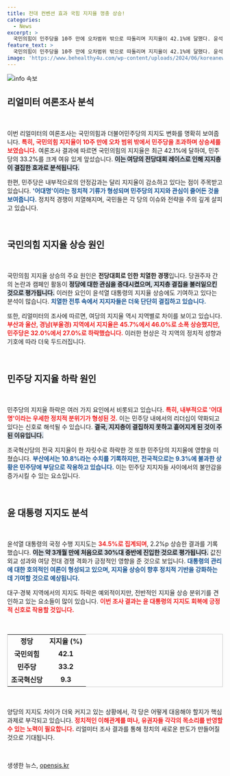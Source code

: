 ```yaml
---
title: 전대 컨벤션 효과 국힘 지지율 껑충 상승!
categories:
  - News
excerpt: >
  국민의힘이 민주당을 10주 만에 오차범위 밖으로 따돌리며 지지율이 42.1%에 달했다. 윤석열 대통령의 지지율도 30%대 중반으로 상승, 여당의 결집 효과가 뚜렷하게 나타났다. 클릭해서 더 알아보세요!
feature_text: >
  국민의힘이 민주당을 10주 만에 오차범위 밖으로 따돌리며 지지율이 42.1%에 달했다. 윤석열 대통령의 지지율도 30%대 중반으로 상승, 여당의 결집 효과가 뚜렷하게 나타났다. 클릭해서 더 알아보세요!
image: 'https://www.behealthy4u.com/wp-content/uploads/2024/06/koreanews.jpg'
---
```


<p><img src="https://www.behealthy4u.com/wp-content/uploads/2024/06/koreanews.jpg" alt="info 속보" /></p>

<h2 data-ke-size="size26">리얼미터 여론조사 분석</h2>

<p data-ke-size="size16">&nbsp;</p>

<p>이번 리얼미터의 여론조사는 국민의힘과 더불어민주당의 지지도 변화를 명확히 보여줍니다. <b><span style="color: #ee2323;">특히, 국민의힘 지지율이 10주 만에 오차 범위 밖에서 민주당을 초과하며 상승세를 보였습니다.</span></b> 여론조사 결과에 따르면 국민의힘의 지지율은 최근 42.1%에 달하여, 민주당의 33.2%를 크게 여유 있게 앞섰습니다. <b><span style="background-color: #21538527;">이는 여당의 전당대회 레이스로 인해 지지층이 결집한 효과로 분석됩니다.</span></b></p>

<p>한편, 민주당은 내부적으로의 안정감과는 달리 지지율이 감소하고 있다는 점이 주목받고 있습니다. <b><span style="color: #1a5490;">'어대명'이라는 정치적 기류가 형성되며 민주당의 지지와 관심이 줄어든 것을 보여줍니다.</span></b> 정치적 경쟁이 치열해지며, 국민들은 각 당의 이슈와 전략을 주의 깊게 살피고 있습니다.</p>

<p data-ke-size="size16">&nbsp;</p>

<h2 data-ke-size="size26">국민의힘 지지율 상승 원인</h2>

<p data-ke-size="size16">&nbsp;</p>

<p>국민의힘 지지율 상승의 주요 원인은 <b><span style="ee2323;">전당대회로 인한 치열한 경쟁</span></b>입니다. 당권주자 간의 논란과 캠페인 활동이 <b><span style="background-color: #21538527;">정당에 대한 관심을 증대시켰으며, 지지층 결집을 불러일으킨 것으로 평가됩니다.</span></b> 이러한 요인이 윤석열 대통령의 지지율 상승에도 기여하고 있다는 분석이 많습니다. <b><span style="color: #1a5490;">치열한 전투 속에서 지지자들은 더욱 단단히 결집하고 있습니다.</span></b></p>

<p>또한, 리얼미터의 조사에 따르면, 여당의 지지율 역시 지역별로 차이를 보이고 있습니다. <b><span style="color: #ee2323;">부산과 울산, 경남(부울경) 지역에서 지지율은 45.7%에서 46.0%로 소폭 상승했지만, 민주당은 32.0%에서 27.0%로 하락했습니다.</span></b> 이러한 현상은 각 지역의 정치적 성향과 기호에 따라 더욱 두드러집니다.</p>

<p data-ke-size="size16">&nbsp;</p>

<h2 data-ke-size="size26">민주당 지지율 하락 원인</h2>

<p data-ke-size="size16">&nbsp;</p>

<p>민주당의 지지율 하락은 여러 가지 요인에서 비롯되고 있습니다. <b><span style="color: #ee2323;">특히, 내부적으로 '어대명'이라는 우세한 정치적 분위기가 형성된 것.</span></b> 이는 민주당 내에서의 리더십이 약화되고 있다는 신호로 해석될 수 있습니다. <b><span style="background-color: #21538527;">결국, 지지층이 결집하지 못하고 흩어지게 된 것이 주된 이유입니다.</span></b></p>

<p>조국혁신당의 전국 지지율이 한 자릿수로 하락한 것 또한 민주당의 지지율에 영향을 미쳤습니다. <b><span style="color: #1a5490;">부산에서는 10.8%라는 수치를 기록하지만, 전국적으로는 9.3%에 불과한 상황은 민주당에 부담으로 작용하고 있습니다.</span></b> 이는 민주당 지지자들 사이에서의 불안감을 증가시킬 수 있는 요소입니다.</p>

<p data-ke-size="size16">&nbsp;</p>

<h2 data-ke-size="size26">윤 대통령 지지도 분석</h2>

<p data-ke-size="size16">&nbsp;</p>

<p>윤석열 대통령의 국정 수행 지지도는 <b><span style="color: #ee2323;">34.5%로 집계되며</span></b>, 2.2%p 상승한 결과를 기록했습니다. <b><span style="background-color: #21538527;">이는 약 3개월 만에 처음으로 30%대 중반에 진입한 것으로 평가됩니다.</span></b> 값진 외교 성과와 여당 전대 경쟁 격화가 긍정적인 영향을 준 것으로 보입니다. <b><span style="color: #1a5490;">대통령의 관리에 대한 호의적인 여론이 형성되고 있으며, 지지율 상승이 향후 정치적 기반을 강화하는 데 기여할 것으로 예상됩니다.</span></b></p>

<p>대구·경북 지역에서의 지지도 하락은 예외적이지만, 전반적인 지지율 상승 분위기를 견인하고 있는 요소들이 많이 있습니다. <b><span style="color: #ee2323;">이번 조사 결과는 윤 대통령의 지지도 회복에 긍정적 신호로 작용할 것입니다.</span></b></p>

<p data-ke-size="size16">&nbsp;</p>

<table style="width: 100%; border: 1px solid #ccc;">
<tr>
<td style="text-align: center; height: 17px;"><b>정당</b></td>
<td style="text-align: center; height: 17px;"><b>지지율 (%)</b></td>
</tr>
<tr>
<td style="text-align: center; height: 17px;"><b>국민의힘</b></td>
<td style="text-align: center; height: 17px;"><b>42.1</b></td>
</tr>
<tr>
<td style="text-align: center; height: 17px;"><b>민주당</b></td>
<td style="text-align: center; height: 17px;"><b>33.2</b></td>
</tr>
<tr>
<td style="text-align: center; height: 17px;"><b>조국혁신당</b></td>
<td style="text-align: center; height: 17px;"><b>9.3</b></td>
</tr>
</table>

<p data-ke-size="size16">&nbsp;</p>

<p>양당의 지지도 차이가 더욱 커지고 있는 상황에서, 각 당은 어떻게 대응해야 할지가 핵심 과제로 부각되고 있습니다. <b><span style="color: #ee2323;">정치적인 이해관계를 떠나, 유권자들 각각의 목소리를 반영할 수 있는 노력이 필요합니다.</span></b> 리얼미터 조사 결과를 통해 정치의 새로운 판도가 만들어질 것으로 기대됩니다. </p>

<p data-ke-size="size16">&nbsp;</p>
생생한 뉴스, <a href="https://opensis.kr" rel="dofollow">opensis.kr</a>


